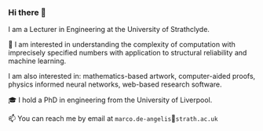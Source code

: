 ### Hi there 👋 

I am a Lecturer in Engineering at the University of Strathclyde.

<!--I'm a research associate (postdoc) at the University of Liverpool. -->

🔭 I am interested in understanding the complexity of computation with imprecisely specified numbers with application to structural reliability and machine learning.


<!--My research investigates quantitative and qualitative methods to increase trust in digital twins. On the quantitative side, the focus is on rigorous physics-based simulation comprising: inference from small and uncertain data, automatic uncertainty propagation, and optimisation. 
On the qualitative side the focus is on data semantics to allow for findability, accessibility, transparency and traceability. For example, any data should always travel with its ontological metadata for contextualisation. Data semantics are foundational to trust in digital twins.-->


<!--My research focuses on theoretical and practical aspects of computing with uncertainty. My areas of interest are: (1) rigorous inference from small-sized datasets with imprecise probability and robust Bayes; (2) propagation of uncertainty through complex computations; (3) code optimization on GPUs and super computers.-->

I am also interested in: mathematics-based artwork, computer-aided proofs, physics informed neural networks, web-based research software. 

<!--My research is helping casting more light on: * digital twins technology, * hard-to-diagnose diseases, * quantification of uncertainty in engineering and machine learning; the latter include: measurement uncertainty (stats & eng), population uncertainty (stats), input uncertainty (eng), truncation error (eng & cs), roundoff error (eng & cs), generalization error (ml & cs), confidence and prediction uncertainty (ml & cs).-->

<!--My research focuses on the rigorous and efficient bounding of computational codes via both intrusive and non-intrusive algorithms.
🔭 I am currently working on a Python library for the propagation of uncertainty characterised by gaps, due to lack of knowledge, limited sample size, limited measurement precision and more.-->

<!--💬 Ask me about: interval analysis, probability-bounds analysis, reliability analysis, diagnostic uncertainty, error propagation, senstivity analysis, belief networks.-->

<!--Most of the software I write is on GitHub.-->

🎓 I hold a PhD in engineering from the University of Liverpool. 

📫 You can reach me by email at `marco.de-angelis`&#128231;`strath.ac.uk`


<!--
**marcodeangelis/marcodeangelis** is a ✨ _special_ ✨ repository because its `README.md` (this file) appears on your GitHub profile.

Here are some ideas to get you started:

- 🔭 I’m currently working on ...
- 🌱 I’m currently learning ...
- 👯 I’m looking to collaborate on ...
- 🤔 I’m looking for help with ...
- 💬 Ask me about ...
- 📫 How to reach me: ...
- 😄 Pronouns: ...
- ⚡ Fun fact: ...

>I am a postdoctoral research associate at the University of Liverpool since May 2018.
							My research focuses on the efficient and rigorous uncertainty propagation through computational codes via both intrusive and non-intrusive algorithms.
							I am appointed for the <i>Uncertainty</i> theme on the <a href="http://digitwin.ac.uk">EPSRC programme grant on Digital Twins</a> for improved dynamic design.
							Previously, I was academic manager of the centre for doctoral training in complex systems and environments at the University of Liverpool's <a href="https://riskinstitute.uk">Institute for Risk and Uncertainty</a> for over two years.
							I hold a PhD in risk and uncertainty in engineering from UoL, an MSc <i>cum laude</i> and a BSc <i>cum laude</i> in engineering for the mitigation of natural risks from <i>Roma Tre</i>, University of Rome. </p>

-->

